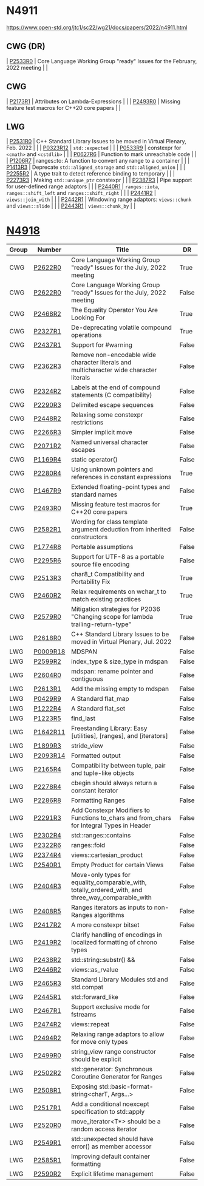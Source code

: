# N4911

https://www.open-std.org/jtc1/sc22/wg21/docs/papers/2022/n4911.html

## CWG (DR)

| [P2533R0](http://open-std.org/jtc1/sc22/wg21/docs/papers/2022/p2533r0.html) | Core Language Working Group "ready" Issues for the February, 2022 meeting | | <!-- N4911 -->

## CWG

| [P2173R1](http://open-std.org/jtc1/sc22/wg21/docs/papers/2021/p2173r1.pdf) | Attributes on Lambda-Expressions | | <!-- 以下N4911 -->
| [P2493R0](http://open-std.org/jtc1/sc22/wg21/docs/papers/2021/p2493r0.html) | Missing feature test macros for C++20 core papers | | <!-- 以上N4911 -->

## LWG

| [P2531R0](http://open-std.org/jtc1/sc22/wg21/docs/papers/2022/p2531r0.html) | C++ Standard Library Issues to be moved in Virtual Plenary, Feb. 2022 | | <!-- 以下N4911 -->
| [P0323R12](http://open-std.org/jtc1/sc22/wg21/docs/papers/2022/p0323r12.html) | `std::expected` | |
| [P0533R9](http://open-std.org/jtc1/sc22/wg21/docs/papers/2021/p0533r9.pdf) | constexpr for `<cmath>` and `<cstdlib>` | |
| [P0627R6](http://open-std.org/jtc1/sc22/wg21/docs/papers/2021/p0627r6.pdf) | Function to mark unreachable code | |
| [P1206R7](http://open-std.org/jtc1/sc22/wg21/docs/papers/2022/p1206r7.pdf) | ranges::to: A function to convert any range to a container | |
| [P1413R3](http://open-std.org/jtc1/sc22/wg21/docs/papers/2021/p1413r3.pdf) | Deprecate `std::aligned_storage` and `std::aligned_union` | |
| [P2255R2](http://open-std.org/jtc1/sc22/wg21/docs/papers/2021/p2255r2.html) | A type trait to detect reference binding to temporary | |
| [P2273R3](http://open-std.org/jtc1/sc22/wg21/docs/papers/2021/p2273r3.pdf) | Making `std::unique_ptr` constexpr | |
| [P2387R3](http://open-std.org/jtc1/sc22/wg21/docs/papers/2021/p2387r3.html) | Pipe support for user-defined range adaptors | |
| [P2440R1](http://open-std.org/jtc1/sc22/wg21/docs/papers/2021/p2440r1.html) | `ranges::iota`, `ranges::shift_left` and `ranges::shift_right` | |
| [P2441R2](http://open-std.org/jtc1/sc22/wg21/docs/papers/2022/p2441r2.html) | `views::join_with` | |
| [P2442R1](http://open-std.org/jtc1/sc22/wg21/docs/papers/2021/p2442r1.html) | Windowing range adaptors: `views::chunk` and `views::slide` | |
| [P2443R1](http://open-std.org/jtc1/sc22/wg21/docs/papers/2021/p2443r1.html) | `views::chunk_by` | | <!-- 以上N4911 -->

# [N4918](https://www.open-std.org/jtc1/sc22/wg21/docs/papers/2022/n4918.html)

<!-- prettier-ignore -->
| Group | Number | Title | DR |
| ----- | ------ | ----- | -- |
| CWG | [P2622R0](http://open-std.org/jtc1/sc22/wg21/docs/papers/2022/p2622r0.html) | Core Language Working Group "ready" Issues for the July, 2022 meeting | True |
| CWG | [P2622R0](http://open-std.org/jtc1/sc22/wg21/docs/papers/2022/p2622r0.html) | Core Language Working Group "ready" Issues for the July, 2022 meeting | False |
| CWG | [P2468R2](http://open-std.org/jtc1/sc22/wg21/docs/papers/2022/p2468r2.html) | The Equality Operator You Are Looking For | True |
| CWG | [P2327R1](http://open-std.org/jtc1/sc22/wg21/docs/papers/2021/p2327r1.pdf) | De-deprecating volatile compound operations | True |
| CWG | [P2437R1](http://open-std.org/jtc1/sc22/wg21/docs/papers/2022/p2437r1.pdf) | Support for #warning | False |
| CWG | [P2362R3](http://open-std.org/jtc1/sc22/wg21/docs/papers/2021/p2362r3.pdf) | Remove non-encodable wide character literals and multicharacter wide character literals | False |
| CWG | [P2324R2](http://open-std.org/jtc1/sc22/wg21/docs/papers/2022/p2324r2.pdf) | Labels at the end of compound statements (C compatibility) | False |
| CWG | [P2290R3](http://open-std.org/jtc1/sc22/wg21/docs/papers/2022/p2290r3.pdf) | Delimited escape sequences | False |
| CWG | [P2448R2](http://open-std.org/jtc1/sc22/wg21/docs/papers/2022/p2448r2.html) | Relaxing some constexpr restrictions | False |
| CWG | [P2266R3](http://open-std.org/jtc1/sc22/wg21/docs/papers/2022/p2266r3.html) | Simpler implicit move | False |
| CWG | [P2071R2](http://open-std.org/jtc1/sc22/wg21/docs/papers/2022/p2071r2.html) | Named universal character escapes | False |
| CWG | [P1169R4](http://open-std.org/jtc1/sc22/wg21/docs/papers/2022/p1169r4.html) | static operator() | False |
| CWG | [P2280R4](http://open-std.org/jtc1/sc22/wg21/docs/papers/2022/p2280r4.html) | Using unknown pointers and references in constant expressions | True |
| CWG | [P1467R9](http://open-std.org/jtc1/sc22/wg21/docs/papers/2022/p1467r9.html) | Extended floating-point types and standard names | False |
| CWG | [P2493R0](http://open-std.org/jtc1/sc22/wg21/docs/papers/2021/p2493r0.html) | Missing feature test macros for C++20 core papers | True |
| CWG | [P2582R1](http://open-std.org/jtc1/sc22/wg21/docs/papers/2022/p2582r1.pdf) | Wording for class template argument deduction from inherited constructors | False |
| CWG | [P1774R8](http://open-std.org/jtc1/sc22/wg21/docs/papers/2022/p1774r8.pdf) | Portable assumptions | False |
| CWG | [P2295R6](http://open-std.org/jtc1/sc22/wg21/docs/papers/2022/p2295r6.pdf) | Support for UTF-8 as a portable source file encoding | False |
| CWG | [P2513R3](http://open-std.org/jtc1/sc22/wg21/docs/papers/2022/p2513r3.html) | char8_t Compatibility and Portability Fix | True |
| CWG | [P2460R2](http://open-std.org/jtc1/sc22/wg21/docs/papers/2022/p2460r2.pdf) | Relax requirements on wchar_t to match existing practices | True |
| CWG | [P2579R0](http://open-std.org/jtc1/sc22/wg21/docs/papers/2022/p2579r0.pdf) | Mitigation strategies for P2036 "Changing scope for lambda trailing-return-type" | True |
| LWG | [P2618R0](http://open-std.org/jtc1/sc22/wg21/docs/papers/2022/p2618r0.html) | C++ Standard Library Issues to be moved in Virtual Plenary, Jul. 2022 | False |
| LWG | [P0009R18](http://open-std.org/jtc1/sc22/wg21/docs/papers/2022/p0009r18.html) | MDSPAN | False |
| LWG | [P2599R2](http://open-std.org/jtc1/sc22/wg21/docs/papers/2022/p2599r2.pdf) | index_type & size_type in mdspan | False |
| LWG | [P2604R0](http://open-std.org/jtc1/sc22/wg21/docs/papers/2022/p2604r0.html) | mdspan: rename pointer and contiguous | False |
| LWG | [P2613R1](http://open-std.org/jtc1/sc22/wg21/docs/papers/2022/p2613r1.html) | Add the missing empty to mdspan | False |
| LWG | [P0429R9](http://open-std.org/jtc1/sc22/wg21/docs/papers/2022/p0429r9.pdf) | A Standard flat_map | False |
| LWG | [P1222R4](http://open-std.org/jtc1/sc22/wg21/docs/papers/2022/p1222r4.pdf) | A Standard flat_set | False |
| LWG | [P1223R5](http://open-std.org/jtc1/sc22/wg21/docs/papers/2022/p1223r5.pdf) | find_last | False |
| LWG | [P1642R11](http://open-std.org/jtc1/sc22/wg21/docs/papers/2022/p1642r11.html) | Freestanding Library: Easy [utilities], [ranges], and [iterators] | False |
| LWG | [P1899R3](http://open-std.org/jtc1/sc22/wg21/docs/papers/2022/p1899r3.html) | stride_view | False |
| LWG | [P2093R14](http://open-std.org/jtc1/sc22/wg21/docs/papers/2022/p2093r14.html) | Formatted output | False |
| LWG | [P2165R4](http://open-std.org/jtc1/sc22/wg21/docs/papers/2022/p2165r4.pdf) | Compatibility between tuple, pair and tuple-like objects | False |
| LWG | [P2278R4](http://open-std.org/jtc1/sc22/wg21/docs/papers/2022/p2278r4.html) | cbegin should always return a constant iterator | False |
| LWG | [P2286R8](http://open-std.org/jtc1/sc22/wg21/docs/papers/2022/p2286r8.html) | Formatting Ranges | False |
| LWG | [P2291R3](http://open-std.org/jtc1/sc22/wg21/docs/papers/2021/p2291r3.pdf) | Add Constexpr Modifiers to Functions to_chars and from_chars for Integral Types in <charconv> Header | False |
| LWG | [P2302R4](http://open-std.org/jtc1/sc22/wg21/docs/papers/2022/p2302r4.html) | std::ranges::contains | False |
| LWG | [P2322R6](http://open-std.org/jtc1/sc22/wg21/docs/papers/2022/p2322r6.html) | ranges::fold | False |
| LWG | [P2374R4](http://open-std.org/jtc1/sc22/wg21/docs/papers/2022/p2374r4.html) | views::cartesian_product | False |
| LWG | [P2540R1](http://open-std.org/jtc1/sc22/wg21/docs/papers/2022/p2540r1.html) | Empty Product for certain Views | False |
| LWG | [P2404R3](http://open-std.org/jtc1/sc22/wg21/docs/papers/2022/p2404r3.pdf) | Move-only types for equality_comparable_with, totally_ordered_with, and three_way_comparable_with | False |
| LWG | [P2408R5](http://open-std.org/jtc1/sc22/wg21/docs/papers/2022/p2408r5.html) | Ranges iterators as inputs to non-Ranges algorithms | False |
| LWG | [P2417R2](http://open-std.org/jtc1/sc22/wg21/docs/papers/2022/p2417r2.pdf) | A more constexpr bitset | False |
| LWG | [P2419R2](http://open-std.org/jtc1/sc22/wg21/docs/papers/2022/p2419r2.html) | Clarify handling of encodings in localized formatting of chrono types | False |
| LWG | [P2438R2](http://open-std.org/jtc1/sc22/wg21/docs/papers/2022/p2438r2.html) | std::string::substr() && | False |
| LWG | [P2446R2](http://open-std.org/jtc1/sc22/wg21/docs/papers/2022/p2446r2.html) | views::as_rvalue | False |
| LWG | [P2465R3](http://open-std.org/jtc1/sc22/wg21/docs/papers/2022/p2465r3.pdf) | Standard Library Modules std and std.compat | False |
| LWG | [P2445R1](http://open-std.org/jtc1/sc22/wg21/docs/papers/2022/p2445r1.pdf) | std::forward_like | False |
| LWG | [P2467R1](http://open-std.org/jtc1/sc22/wg21/docs/papers/2022/p2467r1.html) | Support exclusive mode for fstreams | False |
| LWG | [P2474R2](http://open-std.org/jtc1/sc22/wg21/docs/papers/2022/p2474r2.html) | views::repeat | False |
| LWG | [P2494R2](http://open-std.org/jtc1/sc22/wg21/docs/papers/2022/p2494r2.html) | Relaxing range adaptors to allow for move only types | False |
| LWG | [P2499R0](http://open-std.org/jtc1/sc22/wg21/docs/papers/2021/p2499r0.html) | string_view range constructor should be explicit | False |
| LWG | [P2502R2](http://open-std.org/jtc1/sc22/wg21/docs/papers/2022/p2502r2.pdf) | std::generator: Synchronous Coroutine Generator for Ranges | False |
| LWG | [P2508R1](http://open-std.org/jtc1/sc22/wg21/docs/papers/2022/p2508r1.html) | Exposing std::basic-format-string<charT, Args...> | False |
| LWG | [P2517R1](http://open-std.org/jtc1/sc22/wg21/docs/papers/2022/p2517r1.html) | Add a conditional noexcept specification to std::apply | False |
| LWG | [P2520R0](http://open-std.org/jtc1/sc22/wg21/docs/papers/2022/p2520r0.html) | move_iterator<T*> should be a random access iterator | False |
| LWG | [P2549R1](http://open-std.org/jtc1/sc22/wg21/docs/papers/2022/p2549r1.html) | std::unexpected<E> should have error() as member accessor | False |
| LWG | [P2585R1](http://open-std.org/jtc1/sc22/wg21/docs/papers/2022/p2585r1.html) | Improving default container formatting | False |
| LWG | [P2590R2](http://open-std.org/jtc1/sc22/wg21/docs/papers/2022/p2590r2.pdf) | Explicit lifetime management | False |
